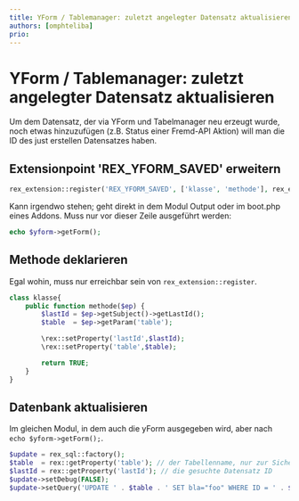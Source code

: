 ```yaml
---
title: YForm / Tablemanager: zuletzt angelegter Datensatz aktualisieren
authors: [omphteliba]
prio:
---
```


# YForm / Tablemanager: zuletzt angelegter Datensatz aktualisieren

Um dem Datensatz, der via YForm und Tabelmanager neu erzeugt wurde, noch etwas hinzuzufügen (z.B. Status einer Fremd-API Aktion) will man die ID des just erstellen Datensatzes haben. 

## Extensionpoint 'REX_YFORM_SAVED' erweitern
```php
rex_extension::register('REX_YFORM_SAVED', ['klasse', 'methode'], rex_extension::LATE);
```
Kann irgendwo stehen; geht direkt in dem Modul Output oder im boot.php eines Addons. Muss nur vor dieser Zeile ausgeführt werden:
```php
echo $yform->getForm();
```
## Methode deklarieren
Egal wohin, muss nur erreichbar sein von `rex_extension::register`.
```php
class klasse{
	public function methode($ep) {
   		$lastId = $ep->getSubject()->getLastId();
	    $table  = $ep->getParam('table');

   		\rex::setProperty('lastId',$lastId);
   		\rex::setProperty('table',$table);

   		return TRUE;
	}
}
```

## Datenbank aktualisieren
Im gleichen Modul, in dem auch die yForm ausgegeben wird, aber nach `echo $yform->getForm();`.
```php
$update = rex_sql::factory();
$table  = rex::getProperty('table'); // der Tabellenname, nur zur Sicherheit
$lastId = rex::getProperty('lastId'); // die gesuchte Datensatz ID
$update->setDebug(FALSE);
$update->setQuery('UPDATE ' . $table . ' SET bla="foo" WHERE ID = ' . $lastId);
```
